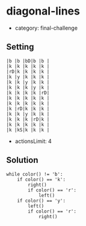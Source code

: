 # diagonal-lines
- category: final-challenge

## Setting

```
|b |b |bD|b |b |
|k |k |k |k |k |
|rD|k |k |k |k |
|k |y |k |k |k |
|k |k |y |k |k |
|k |k |k |y |k |
|k |k |k |k |rD|
|k |k |k |k |k |
|k |k |k |k |k |
|k |rD|k |k |k |
|k |k |y |k |k |
|k |k |k |rD|k |
|k |k |k |k |k |
|k |kS|k |k |k |
```

- actionsLimit: 4

## Solution

```
while color() != 'b':
    if color() == 'k':
        right()
        if color() == 'r':
            left()
    if color() == 'y':
        left()
        if color() == 'r':
            right()

```
